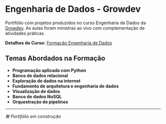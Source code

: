 # Engenharia de Dados - Growdev

Portifólio com projetos produzidos no curso Engenharia de Dados da [Growdev](https://www.growdev.com.br/). As aulas foram ministras ao vivo com complementação de atividades práticas.

**Detalhes do Curso:** [Formação Engenharia de Dados](https://www.growdev.com.br/formacoes/engenharia-de-dados)

## Temas Abordados na Formação

- **Programação aplicada com Python**
- **Banco de dados relacional**
- **Exploração de dados na internet**
- **Fundamento de arquitetura e engenharia de dados**
- **Visualização de dados**
- **Banco de dados NoSQL**
- **Orquestração de pipelines**

---

_🛠️ Portifólio em construção_

